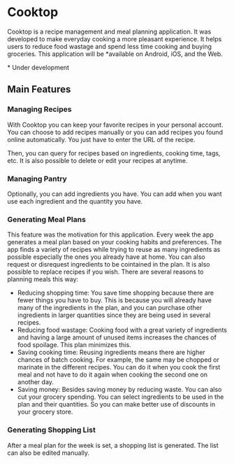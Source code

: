 # Cooktop

Cooktop is a recipe management and meal planning application. It was developed to make everyday cooking a more pleasant experience. It helps users to reduce food wastage and spend less time cooking and buying groceries. This application will be *available on Android, iOS, and the Web. 

\* Under development

## Main Features

### Managing Recipes

With Cooktop you can keep your favorite recipes in your personal account. You can choose to add recipes manually or you can add recipes you found online automatically. You just have to enter the URL of the recipe.

Then, you can query for recipes based on ingredients, cooking time, tags, etc. It is also possible to delete or edit your recipes at anytime.

### Managing Pantry

Optionally, you can add ingredients you have. You can add when you want use each ingredient and the quantity you have.

### Generating Meal Plans

This feature was the motivation for this application. Every week the app generates a meal plan based on your cooking habits and preferences. The app finds a variety of recipes while trying to reuse as many ingredients as possible especially the ones you already have at home. You can also request or disrequest ingredients to be cointained in the plan. It is also possible to replace recipes if you wish. There are several reasons to planning meals this way: 
* Reducing shopping time: You save time shopping because there are fewer things you have to buy. This is because you will already have many of the ingredients in the plan, and you can purchase other ingredients in larger quantities since they are being used in several recipes. 
* Reducing food wastage: Cooking food with a great variety of ingredients and having a large amount of unused items increases the chances of food spoilage. This plan minimizes this.
* Saving cooking time: Reusing ingredients means there are higher chances of batch cooking. For example, the same may be chopped or marinate in the different recipes. You can do it when you cook the first meal and not have to do it again when cooking the second one on another day.
* Saving money: Besides saving money by reducing waste. You can also cut your grocery spending. You can select ingredients to be used in the plan and their quantities. So you can make better use of discounts in your grocery store.

### Generating Shopping List

After a meal plan for the week is set, a shopping list is generated. The list can also be edited manually.

<!--
## Technologies Used

## Software Architecture and Design

## Author
-->